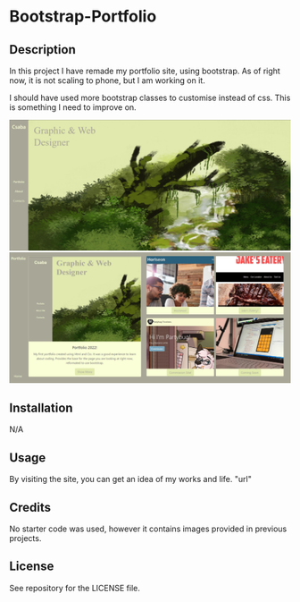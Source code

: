 # Bootstrap-Portfolio

## Description

In this project I have remade my portfolio site, using bootstrap.
As of right now, it is not scaling to phone, but I am working on it.

I should have used more bootstrap classes to customise instead of css. This is something I need to improve on.

![Alt text](images\Screenshot_1.jpg?raw=true "Screensot One")
![Alt text](images\Screenshot_2.jpg?raw=true "Screenshot Two")

## Installation

N/A

## Usage

By visiting the site, you can get an idea of my works and life.
"url"

## Credits

No starter code was used, however it contains images provided in previous projects.

## License

See repository for the LICENSE file.
